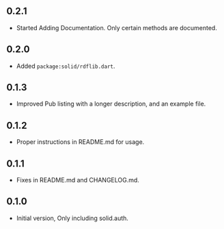## 0.2.1

- Started Adding Documentation. Only certain methods are documented.

## 0.2.0

- Added ```package:solid/rdflib.dart```.

## 0.1.3

- Improved Pub listing with a longer description, and an example file.

## 0.1.2

- Proper instructions in README.md for usage.

## 0.1.1

- Fixes in README.md and CHANGELOG.md.

## 0.1.0

- Initial version, Only including solid.auth.
